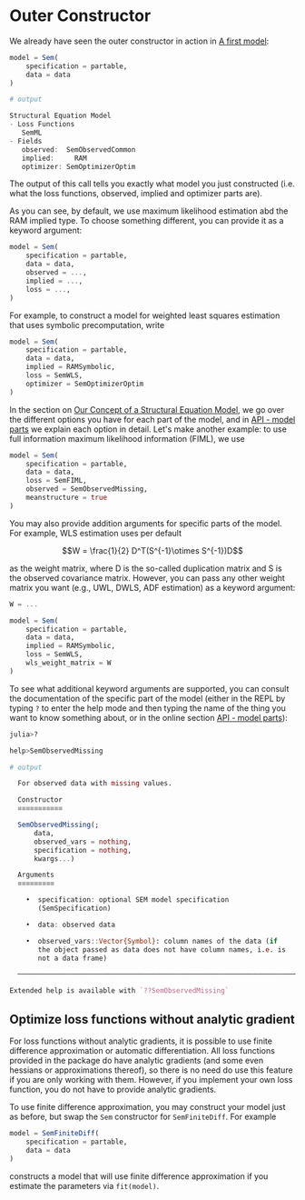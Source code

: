# Outer Constructor

We already have seen the outer constructor in action in [A first model](@ref):

```julia
model = Sem(
    specification = partable,
    data = data
)

# output

Structural Equation Model
- Loss Functions
   SemML
- Fields
   observed:  SemObservedCommon
   implied:     RAM
   optimizer: SemOptimizerOptim
```

The output of this call tells you exactly what model you just constructed (i.e. what the loss functions, observed, implied and optimizer parts are).

As you can see, by default, we use maximum likelihood estimation abd the RAM implied type.
To choose something different, you can provide it as a keyword argument:

```julia
model = Sem(
    specification = partable,
    data = data,
    observed = ...,
    implied = ...,
    loss = ...,
)
```

For example, to construct a model for weighted least squares estimation that uses symbolic precomputation, write

```julia
model = Sem(
    specification = partable,
    data = data,
    implied = RAMSymbolic,
    loss = SemWLS,
    optimizer = SemOptimizerOptim
)
```

In the section on [Our Concept of a Structural Equation Model](@ref), we go over the different options you have for each part of the model, and in [API - model parts](@ref) we explain each option in detail.
Let's make another example: to use full information maximum likelihood information (FIML), we use

```julia
model = Sem(
    specification = partable,
    data = data,
    loss = SemFIML,
    observed = SemObservedMissing,
    meanstructure = true
)
```

You may also provide addition arguments for specific parts of the model. For example, WLS estimation uses per default

```math
W = \frac{1}{2} D^T(S^{-1}\otimes S^{-1})D
```
as the weight matrix, where D is the so-called duplication matrix and S is the observed covariance matrix. However, you can pass any other weight matrix you want (e.g., UWL, DWLS, ADF estimation) as a keyword argument:

```julia
W = ...

model = Sem(
    specification = partable,
    data = data,
    implied = RAMSymbolic,
    loss = SemWLS,
    wls_weight_matrix = W
)

```

To see what additional keyword arguments are supported, you can consult the documentation of the specific part of the model (either in the REPL by typing `?` to enter the help mode and then typing the name of the thing you want to know something about, or in the online section [API - model parts](@ref)):

```julia
julia>?

help>SemObservedMissing

# output

  For observed data with missing values.

  Constructor
  ≡≡≡≡≡≡≡≡≡≡≡

  SemObservedMissing(;
      data,
      observed_vars = nothing,
      specification = nothing,
      kwargs...)

  Arguments
  ≡≡≡≡≡≡≡≡≡

    •  specification: optional SEM model specification
       (SemSpecification)

    •  data: observed data

    •  observed_vars::Vector{Symbol}: column names of the data (if
       the object passed as data does not have column names, i.e. is
       not a data frame)

  ────────────────────────────────────────────────────────────────────────

Extended help is available with `??SemObservedMissing`
```

## Optimize loss functions without analytic gradient

For loss functions without analytic gradients, it is possible to use finite difference approximation or automatic differentiation.
All loss functions provided in the package do have analytic gradients (and some even hessians or approximations thereof), so there is no need do use this feature if you are only working with them.
However, if you implement your own loss function, you do not have to provide analytic gradients.

To use finite difference approximation, you may construct your model just as before, but swap the `Sem` constructor for `SemFiniteDiff`. For example

```julia
model = SemFiniteDiff(
    specification = partable,
    data = data
)
```

constructs a model that will use finite difference approximation if you estimate the parameters via `fit(model)`.